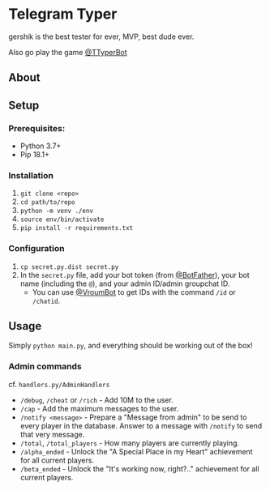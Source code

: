# Telegram Typer
gershik is the best tester for ever, MVP, best dude ever.

Also go play the game [@TTyperBot](https://t.me/TTyper)

## About

## Setup
### Prerequisites:
- Python 3.7+
- Pip 18.1+

### Installation
1. `git clone <repo>`
1. `cd path/to/repo`
1. `python -m venv ./env`
1. `source env/bin/activate`
1. `pip install -r requirements.txt`

### Configuration
1. `cp secret.py.dist secret.py`
2. In the `secret.py` file, add your bot token (from [@BotFather](https://t.me/BotFather)), your bot name (including the `@`), and your admin ID/admin groupchat ID.
   - You can use [@VroumBot](https://t.me/VroumBot) to get IDs with the command `/id` or `/chatid`.

## Usage
Simply `python main.py`, and everything should be working out of the box!

### Admin commands
cf. `handlers.py/AdminHandlers`

- `/debug`, `/cheat` or `/rich` - Add 10M to the user.
- `/cap` - Add the maximum messages to the user.
- `/notify <message>` - Prepare a "Message from admin" to be send to every player in the database. Answer to a message with `/notify` to send that very message.
- `/total`, `/total_players` - How many players are currently playing.
- `/alpha_ended` - Unlock the "A Special Place in my Heart" achievement for all current players.
- `/beta_ended` - Unlock the "It's working now, right?.." achievement for all current players.
